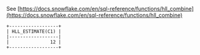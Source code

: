 See [https://docs.snowflake.com/en/sql-reference/functions/hll_combine](https://docs.snowflake.com/en/sql-reference/functions/hll_combine)
```
+------------------+
| HLL_ESTIMATE(C1) |
|------------------|
|               12 |
+------------------+
```
